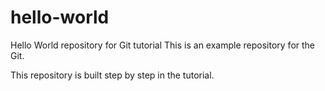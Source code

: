 # hello-world
Hello World repository for Git tutorial
This is an example repository for the Git.

This repository is built step by step in the tutorial.

